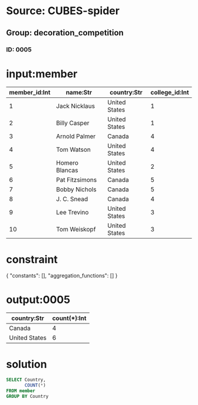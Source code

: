 # Source: CUBES-spider
## Group: decoration_competition
### ID: 0005

# input:member

| member_id:Int | name:Str | country:Str | college_id:Int |
|---|---|---|---|
| 1 | Jack Nicklaus | United States | 1 |
| 2 | Billy Casper | United States | 1 |
| 3 | Arnold Palmer | Canada | 4 |
| 4 | Tom Watson | United States | 4 |
| 5 | Homero Blancas | United States | 2 |
| 6 | Pat Fitzsimons | Canada | 5 |
| 7 | Bobby Nichols | Canada | 5 |
| 8 | J. C. Snead | Canada | 4 |
| 9 | Lee Trevino | United States | 3 |
| 10 | Tom Weiskopf | United States | 3 |

# constraint

{
  "constants": [],
  "aggregation_functions": []
}

# output:0005

| country:Str | count(*):Int |
|---|---|
| Canada | 4 |
| United States | 6 |

# solution

```sql
SELECT Country,
       COUNT(*)
FROM member
GROUP BY Country
```
